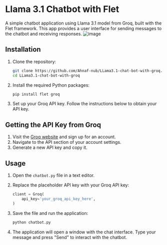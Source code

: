 # Llama 3.1 Chatbot with Flet 
A simple chatbot application using Llama 3.1 model from Groq, built with the Flet framework. This app provides a user interface for sending messages to the chatbot and receiving responses.
![image](https://github.com/user-attachments/assets/fc0dbd5b-6f11-4e42-9bd2-0dd9e316e3aa)
## Installation

1. Clone the repository:

    ```bash
    git clone https://github.com/Ahnaf-nub/LLama3.1-chat-bot-with-groq.git
    cd LLama3.1-chat-bot-with-groq
    ```

2. Install the required Python packages:

    ```bash
    pip install flet groq
    ```

3. Set up your Groq API key. Follow the instructions below to obtain your API key.

## Getting the API Key from Groq

1. Visit the [Groq website](https://groq.com) and sign up for an account.
2. Navigate to the API section of your account settings.
3. Generate a new API key and copy it.

## Usage

1. Open the `chatbot.py` file in a text editor.
2. Replace the placeholder API key with your Groq API key:

    ```python
    client = Groq(
        api_key='your_groq_api_key_here',
    )
    ```

3. Save the file and run the application:

    ```bash
    python chatbot.py
    ```

4. The application will open a window with the chat interface. Type your message and press "Send" to interact with the chatbot.
